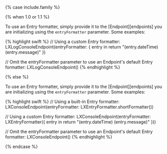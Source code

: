 {% case include.family %}

{% when 1.0 or 1.1 %}

To use an Entry formatter, simply provide it to the [Endpoint][endpoints] you are initializing using the `entryFormatter` parameter. Some examples:

{% highlight swift %}
// Using a custom Entry formatter:
LXLogConsoleEndpoint(entryFormatter: { entry in return "\(entry.dateTime) \(entry.message)" })

// Omit the entryFormatter parameter to use an Endpoint's default Entry formatter:
LXLogConsoleEndpoint()
{% endhighlight %}

{% else %}

To use an Entry formatter, simply provide it to the [Endpoint][endpoints] you are initializing using the `entryFormatter` parameter. Some examples:

{% highlight swift %}
// Using a built-in Entry formatter:
LXConsoleEndpoint(entryFormatter: LXEntryFormatter.shortFormatter())

// Using a custom Entry formatter:
LXConsoleEndpoint(entryFormatter: LXEntryFormatter({ entry in return "\(entry.dateTime) \(entry.message)" }))

// Omit the entryFormatter parameter to use an Endpoint's default Entry formatter:
LXConsoleEndpoint()
{% endhighlight %}

{% endcase %}
